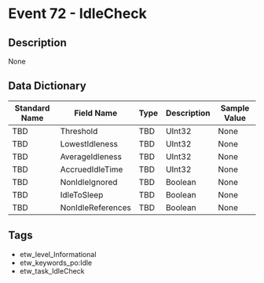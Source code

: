 # Event 72 - IdleCheck

## Description
None

## Data Dictionary
|Standard Name|Field Name|Type|Description|Sample Value|
|---|---|---|---|---|
|TBD|Threshold|TBD|UInt32|None|None|
|TBD|LowestIdleness|TBD|UInt32|None|None|
|TBD|AverageIdleness|TBD|UInt32|None|None|
|TBD|AccruedIdleTime|TBD|UInt32|None|None|
|TBD|NonIdleIgnored|TBD|Boolean|None|None|
|TBD|IdleToSleep|TBD|Boolean|None|None|
|TBD|NonIdleReferences|TBD|Boolean|None|None|

## Tags
* etw_level_Informational
* etw_keywords_po:Idle
* etw_task_IdleCheck
